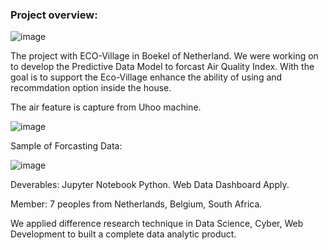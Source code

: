 ### Project overview: 

![image](https://user-images.githubusercontent.com/50198601/212082232-d1fcb701-0cd0-4f5e-99aa-02a5963d0316.png)

The project with ECO-Village in Boekel of Netherland. We were working on to develop the Predictive Data Model to forcast Air Quality Index. With the goal is to support the Eco-Village enhance the ability of using and recommdation option inside the house. 

The air feature is capture from Uhoo machine.

![image](https://user-images.githubusercontent.com/50198601/212082483-52bed104-4d35-4533-bab7-56f1de7c9b30.png)

Sample of Forcasting Data: 

![image](https://user-images.githubusercontent.com/50198601/212080139-5cfc3101-eac0-402e-82d1-df51795ec608.png)


Deverables: 
Jupyter Notebook Python. 
Web Data Dashboard Apply.

Member: 7 peoples from Netherlands, Belgium, South Africa. 

We applied difference research technique in Data Science, Cyber, Web Development to built a complete data analytic product. 
